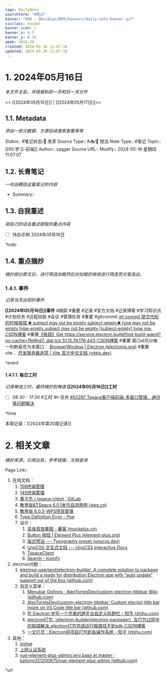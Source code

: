 ```yaml
---
tags: DailyNote
searchterm: "#周记"
banner: "040 - Obsidian/附件/banners/daily-note-banner.gif"
cssclass: noyaml
banner_icon: 💌
banner_x: 0.5
banner_y: 0.38
week: 2024-20
created: 2024-05-16 11:07:10
updated: 2024-05-16 11:07:10
---
```


# 1. 2024年05月16日

_本文件主旨，并链接到前一天和后一天文件_

<< [[2024年05月15日]] | [[2024年05月17日]]>>

## 1.1. Metadata

_添加一些元数据，方便后续搜索查看等等_

Status:: #笔记状态/🌱 发芽
Source Type:: #📥/💭 想法 
Note Type:: #笔记
Topic:: [[00.学习-前端]]
Author:: zagger
Source URL::
Modify:: 2024-05-16 星期四 11:07:07

## 1.2. 长青笔记

_一句话概括这篇笔记的内容_

- Summary::

## 1.3. 自我重述

_用自己的话去重述提取的重点内容_

- [ ] 待办示例 2024年05月16日

^todo

## 1.4. 重点摘抄

_摘抄部分原文后，进行筛选加粗然后对加粗的继续进行筛选荧光笔选出。_

### 1.4.1. 事件

_记录当天出现的事件_

**[[2024年05月16日]]事件** 
#跟踪 #重要 #记录 #官方文档 #记录博客 #学习知识点 #计划任务 #远程协助 #会议 #管理任务
#重要 #gitcommit [git commit 提交代码的时候报错 ✖ subject may not be empty subject-empty✖ type may not be empty type-empty_subject may not be empty [subject-empty] type ma-CSDN博客](https://blog.csdn.net/limuzi666/article/details/135158177)
#重要[【报错】Get https://service.electron.build/find-build-agent?no-cache=1fe6hd7: dial tcp 51.15.76.176:443-CSDN博客](https://blog.csdn.net/weixin_42050406/article/details/106722691)
#重要 窗口id可以唯一判断是否为本窗口： [BrowserWindow | Electron (electronjs.org)](https://www.electronjs.org/zh/docs/latest/api/browser-window#winid-%E5%8F%AA%E8%AF%BB)
#重要 vite： [开发服务器选项 | Vite 官方中文文档 (vitejs.dev)](https://cn.vitejs.dev/config/server-options.html)

^event

#### 1.4.1.1. 每日工时

_记录禅道工时，最终摘抄到禅道_
**[[2024年05月16日]]工时**
- [ ] 08:30 - 17:30 #工时  8h 任务 [#52297 Tspace客户端前端-多窗口管理、通讯等问题解决](http://172.16.203.12/zentao/task-view-52297.html?onlybody=yes)

^time

本周记录：[[2024年第20周记录]]

# 2. 相关文章

_摘抄来源，引用出处，参考链接，文档查询_

Page Link::
1. 在线文档：
	1. [156终端管理](https://172.21.65.156/#/terminal/client)
	2. [145终端管理](https://172.21.65.145:1443/#/terminal/client)
	3. [黄子杰 / tspace-client · GitLab](http://172.16.203.254/huangzijie/tspace-client)
	4. [教育版&TSpace 6.0.1发包自测用例 (wps.cn)](https://docs.wps.cn/l/cuGrpa3I7nW9)
	5. [教育版 6.0.3-WPS项目管理](https://pm.wps.cn/?vcl_cli=st&group_id=1769798260#/project/1712625117321129?viewId=1712625117339780)
	6. [Type Definition Error - Poe](https://poe.com/chat/2am17v35iq6kl2yxe6s)
	7. 设计：
		1. [高保真效果图 - 摹客 (mockplus.cn)](https://app.mockplus.cn/app/9XOYNRqAy/develop/design/um-hH2Z_aF)
		2. [Button 按钮 | Element Plus (element-plus.org)](https://element-plus.org/zh-CN/component/button.html#button-%E5%B1%9E%E6%80%A7)
		3. [版式预设 --- Typography preset (unocss.dev)](https://unocss.dev/presets/typography#colors)
		4. [UnoCSS 交互式文档 --- UnoCSS Interactive Docs](https://unocss.dev/interactive/?s=text-[%23fff])
		5. [TspaceClient](http://localhost:4000/#/dashboard/analysis)
		6. [Search - Iconify](https://icon-sets.iconify.design/?query=remove)
2. electron问题：
	1. [electron-userland/electron-builder: A complete solution to package and build a ready for distribution Electron app with “auto update” support out of the box (github.com)](https://github.com/electron-userland/electron-builder)
	2. 自定义菜单：
		1. [Menubar Options · AlexTorresDev/custom-electron-titlebar Wiki (github.com)](https://github.com/AlexTorresDev/custom-electron-titlebar/wiki/Menubar-Options)
		2. [AlexTorresDev/custom-electron-titlebar: Custom electon title bar inpire on VS Code title bar (github.com)](https://github.com/AlexTorresDev/custom-electron-titlebar)
		3. [在 Electron 中写一个完美的跨平台自定义标题栏 - 知乎 (zhihu.com)](https://zhuanlan.zhihu.com/p/677492706)
		4. [electron打包（electron-builder/electron-packager）及打包过程中的报错解决_electron打包完成运行报错找不到sdk-CSDN博客](https://blog.csdn.net/qq_32682301/article/details/105222411)
		5. [一文打尽：Electron将项目打包到各操作系统 - 知乎 (zhihu.com)](https://zhuanlan.zhihu.com/p/616596556?utm_id=0&eqid=91c96fe60000a8bf0000000664781c3e)
3. 其他：
	1. [online](http://10.10.10.3/login_online_detail.php)
	2. [上网认证系统](http://10.10.10.3/smsauth/-6/success.php?local_user=1&force_modify_password=0&orig_referer=http://baidu.com/&username=%E9%BB%84%E5%AD%90%E6%9D%B0&login_page=aHR0cDovLzEwLjEwLjEwLjMvc21zYXV0aC8tNi9wY19wYXNzd29yZC5waHA/cGFyYW1zPXB3ZCZyZWFzb249MTEmdGVtcF9hY2NvdW50PTAmdXNlcm5hbWU9JUU5JUJCJTg0JUU1JUFEJTkwJUU2JTlEJUIwJmlzbW9iaWxlPSZvcmdpPWh0dHA6Ly9iYWlkdS5jb20v&path=-6&temp_account=0&u_type=1&rejump=)
	3. [vue-element-plus-admin/.env.base at master · kailong321200875/vue-element-plus-admin (github.com)](https://github.com/kailong321200875/vue-element-plus-admin/blob/master/.env.base)

^url
